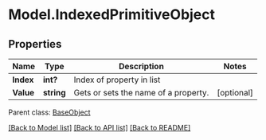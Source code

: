 # Model.IndexedPrimitiveObject
## Properties
Name | Type | Description | Notes
------------ | ------------- | ------------- | -------------
**Index** | **int?** | Index of property in list              | 
**Value** | **string** | Gets or sets the name of a property.              | [optional] 

 Parent class: [BaseObject](BaseObject.md)

[[Back to Model list]](README.md#documentation-for-models) [[Back to API list]](README.md#documentation-for-api-endpoints) [[Back to README]](README.md)


